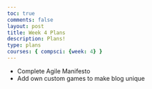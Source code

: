 ```yaml
---
toc: true
comments: false
layout: post
title: Week 4 Plans
description: Plans!
type: plans
courses: { compsci: {week: 4} }
---
```


- Complete Agile Manifesto
- Add own custom games to make blog unique